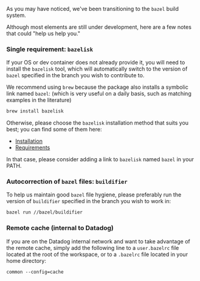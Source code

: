 As you may have noticed, we've been transitioning to the `bazel` build system.

Although most elements are still under development, here are a few notes that could "help us help you."

### Single requirement: `bazelisk`

If your OS or dev container does not already provide it, you will need to install the `bazelisk` tool, which will
automatically switch to the version of `bazel` specified in the branch you wish to contribute to.

We recommend using `brew` because the package also installs a symbolic link named `bazel`:
(which is very useful on a daily basis, such as matching examples in the literature)

```sh
brew install bazelisk
```

Otherwise, please choose the `bazelisk` installation method that suits you best; you can find some of them here:

- [Installation](https://github.com/bazelbuild/bazelisk?tab=readme-ov-file#installation)
- [Requirements](https://github.com/bazelbuild/bazelisk?tab=readme-ov-file#requirements)

In that case, please consider adding a link to `bazelisk` named `bazel` in your PATH.

### Autocorrection of `bazel` files: `buildifier`

To help us maintain good `bazel` file hygiene, please preferably run the version of `buildifier` specified in the branch
you wish to work in:

```sh
bazel run //bazel/buildifier
```

### Remote cache (internal to Datadog)

If you are on the Datadog internal network and want to take advantage of the remote cache, simply add the following line
to a `user.bazelrc` file located at the root of the workspace, or to a `.bazelrc` file located in your home directory:

```
common --config=cache
```

